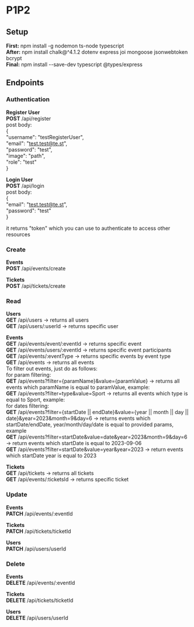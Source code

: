 # P1P2

## Setup

**First:** npm install -g nodemon ts-node typescript<br />
**After:** npm install chalk@^4.1.2 dotenv express joi mongoose jsonwebtoken bcrypt<br />
**Final:** npm install --save-dev typescript @types/express<br />

## Endpoints

### Authentication
**Register User**<br />
**POST** /api/register<br />
post body:<br />
{<br />
    "username": "testRegisterUser",<br />
    "email": "test.test@te.st",<br />
    "password": "test",<br />
    "image": "path",<br />
    "role": "test"<br />
}<br />

**Login User**<br />
**POST** /api/login<br />
post body:<br />
{<br />
  "email": "test.test@te.st",<br />
  "password": "test"<br />
}<br />

it returns "token" which you can use to authenticate to access other resources<br />

### Create
**Events**<br />
**POST** /api/events/create<br />

**Tickets**<br />
**POST** /api/tickets/create<br />

### Read
**Users**<br />
**GET** /api/users -> returns all users<br />
**GET** /api/users/:userId -> returns specific user<br />

**Events**<br />
**GET** /api/events/event/:eventId -> returns specific event<br />
**GET** /api/events/users/:eventId -> returns specific event participants<br />
**GET** /api/events/:eventType -> returns specific events by event type<br />
**GET** /api/events -> returns all events<br />
To filter out events, just do as follows:<br />
for param filtering:<br />
**GET** /api/events?filter={paramName}&value={paramValue} -> returns all events which paramName is equal to paramValue, example:<br />
**GET** /api/events?filter=type&value=Sport -> returns all events which type is equal to Sport, example:<br />
for dates filtering:<br />
**GET** /api/events?filter={startDate || endDate}&value={year || month || day || date}&year=2023&month=9&day=6 -> returns events which startDate/endDate, year/month/day/date is equal to provided params, example<br />
**GET** /api/events?filter=startDate&value=date&year=2023&month=9&day=6 -> return events which startDate is equal to 2023-09-06<br />
**GET** /api/events?filter=startDate&value=year&year=2023 -> return events which startDate year is equal to 2023<br />

**Tickets**<br />
**GET** /api/tickets -> returns all tickets<br />
**GET** /api/events/:ticketsId -> returns specific ticket<br />

### Update<br />
**Events**<br />
**PATCH** /api/events/:eventId<br />

**Tickets**<br />
**PATCH** /api/tickets/ticketId<br />

**Users**<br />
**PATCH** /api/users/userId<br />

### Delete
**Events**<br />
**DELETE** /api/events/:eventId<br />

**Tickets**<br />
**DELETE** /api/tickets/ticketId<br />

**Users**<br />
**DELETE** /api/users/userId<br />
